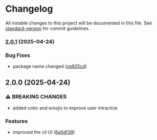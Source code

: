 # Changelog

All notable changes to this project will be documented in this file. See [standard-version](https://github.com/conventional-changelog/standard-version) for commit guidelines.

### [2.0.1](https://github.com/prabeenragupathi/ignite-express/compare/v2.0.0...v2.0.1) (2025-04-24)


### Bug Fixes

* package name changed ([ce825cd](https://github.com/prabeenragupathi/ignite-express/commit/ce825cd3ccaec9dddd5b96a4aba6161f32f05cbc))

## 2.0.0 (2025-04-24)


### ⚠ BREAKING CHANGES

* added color and emojis to improve user intractive

### Features

* improved the cli UI ([6a5df39](https://github.com/prabeenragupathi/ignite-express/commit/6a5df39938873a5110df87dff2d6b7dc06498bd5))

